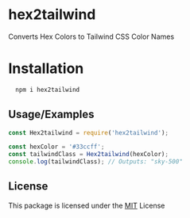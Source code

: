 # hex2tailwind

Converts Hex Colors to Tailwind CSS Color Names

# Installation

```bash
  npm i hex2tailwind
```

## Usage/Examples

```javascript
const Hex2tailwind = require('hex2tailwind');

const hexColor = '#33ccff';
const tailwindClass = Hex2tailwind(hexColor);
console.log(tailwindClass); // Outputs: "sky-500"
```

## License

This package is licensed under the [MIT](https://choosealicense.com/licenses/mit/) License
